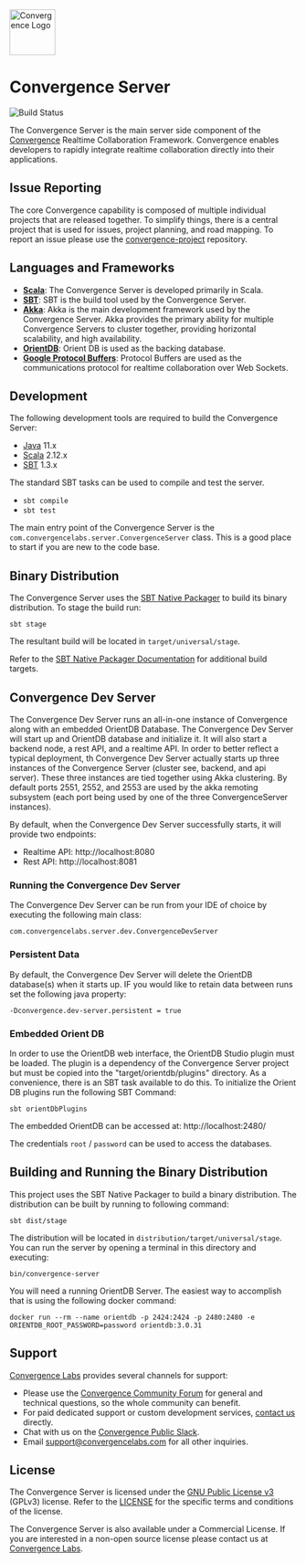<img alt="Convergence Logo" height="80" src="https://convergence.io/assets/img/convergence-logo.png" >

# Convergence Server
![Build Status](https://github.com/convergencelabs/convergence-server/actions/workflows/build.yml/badge.svg
)

The Convergence Server is the main server side component of the [Convergence](https://convergence.io) Realtime Collaboration Framework. Convergence enables developers to rapidly integrate realtime collaboration directly into their applications.

## Issue Reporting
The core Convergence capability is composed of multiple individual projects that are released together. To simplify things, there is a central project that is used for issues, project planning, and road mapping.  To report an issue please use the [convergence-project](https://github.com/convergencelabs/convergence-project) repository.

## Languages and Frameworks
* **[Scala](https://www.scala-lang.org/)**: The Convergence Server is developed primarily in Scala.
* **[SBT](https://www.scala-sbt.org/)**: SBT is the build tool used by the Convergence Server.
* **[Akka](https://akka.io)**: Akka is the main development framework used by the Convergence Server. Akka provides the primary ability for multiple Convergence Servers to cluster together, providing horizontal scalability, and high availability. 
* **[OrientDB](https://orientdb.org/)**: Orient DB is used as the backing database. 
* **[Google Protocol Buffers](https://developers.google.com/protocol-buffers/)**: Protocol Buffers are used as the communications protocol for realtime collaboration over Web Sockets.

## Development
The following development tools are required to build the Convergence Server:

* [Java](https://openjdk.java.net/) 11.x
* [Scala](http://www.scala-lang.org/download/) 2.12.x 
* [SBT](http://www.scala-sbt.org/) 1.3.x


The standard SBT tasks can be used to compile and test the server.

* `sbt compile`
* `sbt test`

The main entry point of the Convergence Server is the `com.convergencelabs.server.ConvergenceServer` class. This is a good place to start if you are new to the code base. 

## Binary Distribution
The Convergence Server uses the [SBT Native Packager](https://github.com/sbt/sbt-native-packager) to build its binary distribution. To stage the build run:
 
```shell script
sbt stage
```

The resultant build will be located in `target/universal/stage`.

Refer to the [SBT Native Packager Documentation](https://sbt-native-packager.readthedocs.io/en/stable/) for additional build targets.

## Convergence Dev Server
The Convergence Dev Server runs an all-in-one instance of Convergence along with an embedded OrientDB Database. The Convergence Dev Server will start up and OrientDB database and initialize it. It will also start a backend node, a rest API, and a realtime API. In order to better reflect a typical deployment, th Convergence Dev Server actually starts up three instances of the Convergence Server (cluster see, backend, and api server). These three instances are tied together using Akka clustering. By default ports 2551, 2552, and 2553 are used by the akka remoting subsystem (each port being used by one of the three ConvergenceServer instances).

By default, when the Convergence Dev Server successfully starts, it will provide two endpoints:

* Realtime API: http://localhost:8080
* Rest API: http://localhost:8081

### Running the Convergence Dev Server
The Convergence Dev Server can be run from your IDE of choice by executing the following main class:
```
com.convergencelabs.server.dev.ConvergenceDevServer
```

### Persistent Data
By default, the Convergence Dev Server will delete the OrientDB database(s) when it starts up. IF you would like to retain data between runs set the following java property:

`-Dconvergence.dev-server.persistent = true`

### Embedded Orient DB
In order to use the OrientDB web interface, the OrientDB Studio plugin must be loaded. The plugin is a dependency of the Convergence Server project but must be copied into the "target/orientdb/plugins" directory.  As a convenience, there is an SBT task available to do this. To initialize the Orient DB plugins run the following SBT Command:

```shell
sbt orientDbPlugins
```

The embedded OrientDB can be accessed at: http://localhost:2480/

The credentials `root` / `password` can be used to access the databases.

## Building and Running the Binary Distribution

This project uses the SBT Native Packager to build a binary distribution. The distribution can be built by running to following command:

```shell
sbt dist/stage
```

The distribution will be located in `distribution/target/universal/stage`.  You can run the server by opening a terminal in this directory and executing:

```shell
bin/convergence-server
```

You will need a running OrientDB Server. The easiest way to accomplish that is using the following docker command:

```shell script
docker run --rm --name orientdb -p 2424:2424 -p 2480:2480 -e ORIENTDB_ROOT_PASSWORD=password orientdb:3.0.31
```

## Support
[Convergence Labs](https://convergencelabs.com) provides several channels for support:

- Please use the [Convergence Community Forum](https://forum.convergence.io) for general and technical questions, so the whole community can benefit.
- For paid dedicated support or custom development services, [contact us](https://convergence.io/contact-sales/) directly.
- Chat with us on the [Convergence Public Slack](https://slack.convergence.io).
- Email <support@convergencelabs.com> for all other inquiries.

## License
The Convergence Server is licensed under the [GNU Public License v3](LICENSE) (GPLv3) license. Refer to the [LICENSE](LICENSE) for the specific terms and conditions of the license.

The Convergence Server is also available under a Commercial License. If you are interested in a non-open source license please contact us at [Convergence Labs](https://convergencelabs.com).
